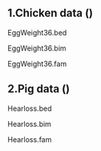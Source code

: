 ## 1.Chicken data ()

EggWeight36.bed

EggWeight36.bim

EggWeight36.fam

## 2.Pig data ()

Hearloss.bed

Hearloss.bim

Hearloss.fam
